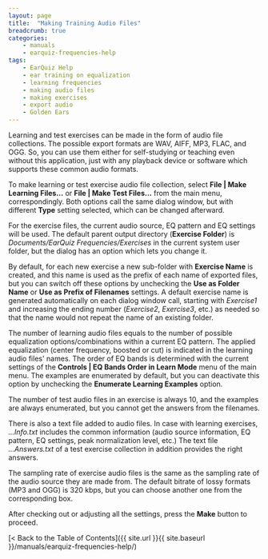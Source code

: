 ```yaml
---
layout: page
title:  "Making Training Audio Files"
breadcrumb: true
categories:
    - manuals
    - earquiz-frequencies-help
tags:
    - EarQuiz Help
    - ear training on equalization
    - learning frequencies
    - making audio files
    - making exercises
    - export audio
    - Golden Ears
---
```

Learning and test exercises can be made in the form of audio file collections. 
The possible export formats are WAV, AIFF, MP3, FLAC, and OGG. So, you can use them either for self-studying or teaching
even without this application, just with any playback device or software which supports these common audio formats.

To make learning or test exercise audio file collection, select **File \| Make Learning Files...** or **File \| Make Test Files...**
from the main menu, correspondingly. Both options call the same dialog window, but with different **Type** setting selected, which 
can be changed afterward.

For the exercise files, the current audio source, EQ pattern and EQ settings will be used. The default parent output directory (**Exercise Folder**) is
*Documents/EarQuiz Frequencies/Exercises* in the current system user folder, but the dialog has an option which lets you change it.

By default, for each new exercise a new sub-folder with **Exercise Name** is created, and this name is used as the prefix
of each name of exported files, but you can switch off these options by unchecking the **Use as Folder Name** or 
**Use as Prefix of Filenames** settings. A default exercise name is generated automatically on each dialog window call, starting with
*Exercise1* and increasing the ending number (*Exercise2*, *Exercise3*, etc.) as needed so that the name would not repeat the name of an existing folder.

The number of learning audio files equals to the number of possible equalization options/combinations within a current EQ pattern.
The applied equalization (center frequency, boosted or cut) is indicated in the learning audio files' names.
The order of EQ bands is determined with the current settings of the **Controls \| EQ Bands Order in Learn Mode** menu of the
main menu. The examples are enumerated by default, but you can deactivate this option by unchecking the **Enumerate Learning Examples** option.

The number of test audio files in an exercise is always 10, and the examples are always enumerated, but you cannot get the answers from the filenames.

There is also a text file added to audio files. In case with learning exercises, *...Info.txt* includes the common information (audio source information, EQ pattern, EQ settings, peak normalization level, etc.)
The text file *...Answers.txt* of a test exercise collection in addition provides the right answers.

The sampling rate of exercise audio files is the same as the sampling rate of the audio source they are made from. The default bitrate of lossy formats (MP3 and OGG) is 320 kbps, 
but you can choose another one from the corresponding box.

After checking out or adjusting all the settings, press the **Make** button to proceed.

[< Back to the Table of Contents]({{ site.url }}{{ site.baseurl }}/manuals/earquiz-frequencies-help/)